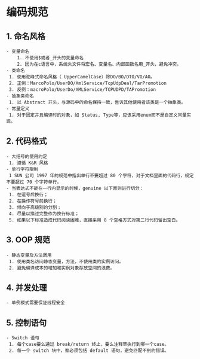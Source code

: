 # 编码规范

## 1. 命名风格

    - 变量命名
        1. 不使用$或者_开头的变量命名
        2. 因为在c语言中，系统头文件将宏名、变量名、内部函数名用_开头，避免冲突。
    - 类命名
     1. 使用驼峰式命名风格（ UpperCamelCase）除DO/BO/DTO/VO/AO。
     2. 正例：MarcoPolo/UserDO/XmlService/TcpUdpDeal/TarPromotion
     3. 反例：macroPolo/UserDo/XMLService/TCPUDPD/TAPromotion
    - 抽象类命名
     1. 以 Abstract 开头，与源码中的命名保持一致，告诉其他使用者该类是一个抽象类。
    - 常量定义
     1. 对于固定并且编译时的对象，如 Status, Type等，应该采用enum而不是自定义常量实现。

## 2. 代码格式

    - 大括号的使用约定
     1. 遵循 K&R 风格
    - 单行字符限制
     1 SUN 公司 1997 年的规范中指出单行不要超过 80 个字符，对于文档里面的代码行，规定不要超过 70 个字符单行。
    - 当表达式不能在一行内显示的时候，genuine 以下原则进行切分：
     1. 在逗号后换行；
     2. 在操作符号前换行；
     3. 倾向于高级别的分割；
     4. 尽量以描述完整作为换行标准；
     5. 如果以下标准造成代码阅读困难，直接采用 8 个空格方式对第二行代码留出空白。

## 3. OOP 规范

    - 静态变量及方法调用
     1. 使用类名访问静态变量，方法，不使用类的实例访问。
     2. 避免编译成本的增加和实例对象存放空间的浪费。

## 4. 并发处理

    - 单例模式需要保证线程安全

## 5. 控制语句

    - Switch 语句
     1. 每个case要么通过 break/return 终止，要么注释草执行到哪一个case。
     2. 每一个 switch 块中，都必须包括 default 语句，避免匹配不到的错误。
     
